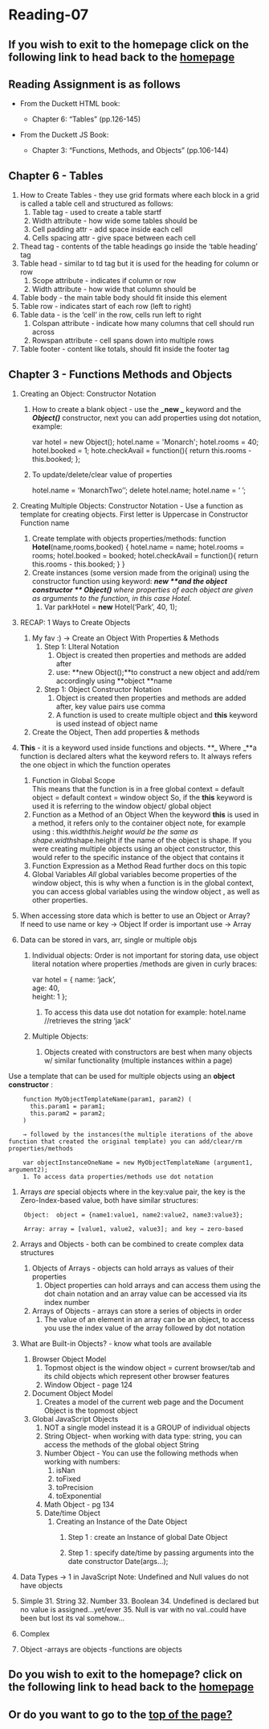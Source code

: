 # Reading-07

## If you wish to exit to the homepage click on the following link to head back to the [homepage](../README.md)

## Reading Assignment is as follows

- From the Duckett HTML book:

  - Chapter 6: “Tables” (pp.126-145)

- From the Duckett JS Book:

  - Chapter 3: “Functions, Methods, and Objects” (pp.106-144)

## Chapter 6 - Tables

1. How to Create Tables - they use grid formats where each block in a grid is called a table cell and structured as follows:
    1. Table tag - used to create a table startf
    1. Width attribute - how wide some tables should be
    1. Cell padding attr - add space inside each cell
    1. Cells spacing attr - give space between each cell
1. Thead tag - contents of the table headings go inside the ‘table heading’ tag
1. Table head - similar to td tag but it is used for the heading for column or row
    1. Scope attribute - indicates if column or row
    1. Width attribute - how wide that column should be
1. Table body - the main table body should fit inside this element
1. Table row - indicates start of each row (left to right) 
1. Table data - is the ‘cell’ in the row, cells run left to right
    1. Colspan attribute - indicate how many columns that cell should run across
    1. Rowspan attribute - cell spans down into multiple rows
1. Table footer - content like totals, should fit inside the footer tag

## Chapter 3 - Functions Methods and Objects

1. Creating an Object: Constructor Notation
    1. How to create a blank object - use the **_new _** keyword and the **_Object()_** constructor, next you can add properties using dot notation, example:

        var hotel = new Object();
        hotel.name = 'Monarch';
        hotel.rooms = 40;
        hotel.booked = 1;
        hote.checkAvail = function(){
        return this.rooms - this.booked;
        };

    1. To update/delete/clear value of properties

        hotel.name = ‘MonarchTwo’’;
        delete hotel.name;
        hotel.name = ‘ ’;

1. Creating Multiple Objects: Constructor Notation - Use a function as template for creating objects. First letter is Uppercase in Constructor Function name

    1. Create template with objects properties/methods:
        function **Hotel**(name,rooms,booked) {
        hotel.name = name;
        hotel.rooms = rooms;
        hotel.booked = booked;
        hotel.checkAvail = function(){
        return this.rooms - this.booked;
            }
        }
    1. Create instances (some version made from the original) using the constructor function using keyword: **_new _**and the object constructor **_ Object()_** _where properties of each object are given as arguments to the function, in this case Hotel._  
        1. Var parkHotel = **new** Hotel(‘Park’, 40, 1);
1. RECAP: 1 Ways to Create Objects
    1. My fav :) → Create an Object With Properties & Methods
        1. Step 1: LIteral Notation
            1. Object is created then properties and methods are added after
            1. use: **new Object();**to construct a new object and add/rem accordingly  using **object **name
        1. Step 1: Object Constructor Notation
            1. Object is created then properties and methods are added after, key value pairs use comma 
            1. A function is used to create multiple object and **this** keyword is used instead of object name
    1. Create the Object, Then add properties & methods
1. **This** - it is a keyword used inside functions and objects. **_ Where _**a function is declared alters what the keyword refers to. It always refers the one object in which the function operates
    1. Function in Global Scope  
This means that the function is in a free global context = default object = default context = window object 
So, if the **this** keyword is used it is referring to the window object/ global object
    1. Function as a Method of an Object 
When the keyword **this** is used in a method, it refers only to the container object note, for example using : this.width*this.height would be the same as shape.width*shape.height if the name of the object is shape. 
If you were creating multiple objects using an object constructor, this would refer to the specific instance of the object that contains it
    1. Function Expression as a Method 
Read further docs on this topic
    1. Global Variables 
_All_ global variables become properties of the window object, this is why when a function is in the global context, you can access global variables using the window object , as well as other properties.
1. When accessing store data which is better to use an Object or Array?  
If need to use name or key → Object 
If order is important use → Array
1. Data can be stored in vars, arr, single or multiple objs
    1. Individual objects: 
Order is not important for storing data, use object literal notation where properties /methods are given in curly braces:

        var hotel = {
          name: ‘jack’,  
          age: 40,  
          height: 1
          };

        1. To access this data use dot notation for example: 
hotel.name //retrieves the string ‘jack’

    1. Multiple Objects:
        1. Objects created with constructors are best when many objects w/ similar functionality (multiple instances within a page) 

Use a template that can be used for multiple objects using an **object constructor** : 
 
        function MyObjectTemplateName(param1, param2) ( 
	      this.param1 = param1;
	      this.param2 = param2;
        )

        → followed by the instances(the multiple iterations of the above function that created the original template) you can add/clear/rm properties/methods 
 
        var objectInstanceOneName = new MyObjectTemplateName (argument1, argument2);
        1. To access data properties/methods use dot notation

1. Arrays _are_ special objects where in the key:value pair, the key is the Zero-Index-based value, both have similar structures: 

        Object:  object = {name1:value1, name2:value2, name3:value3}; 

        Array: array = [value1, value2, value3]; and key → zero-based  

1. Arrays and Objects - both can be combined to create complex data structures
    1. Objects of Arrays - objects can hold arrays as values of their properties
        1. Object properties can hold arrays and can access them using the dot chain notation and an array value can be accessed via its index number
    1. Arrays of Objects - arrays can store a series of objects in order
        1. The value of an element in an array can be an object, to access you use the index value of the array followed by dot notation
1. What are Built-in Objects? - know what tools are available
      1. Browser Object Model
            1. Topmost object is the window object = current browser/tab and its child objects which represent other browser features
            1. Window Object - page 124 
      1. Document Object Model
            1. Creates a model of the current web page and the Document Object is the topmost object
      1. Global JavaScript Objects
            1. NOT a single model instead it is a GROUP of individual objects
            1. String Object- when working with data type: string, you can access the methods of the global object String
            1. Number Object - You can use the following methods when working with numbers:
                  1. isNan
                  1. toFixed
                  1. toPrecision
                  1. toExponential
            1. Math Object - pg 134
            1. Date/time Object
                1. Creating an Instance of the Date Object
                    1. Step 1 : create an Instance of global Date Object

                    1. Step 1 : specify date/time by passing arguments into the date constructor Date(args...);
1. Data Types → 1 in JavaScript
Note: Undefined and Null values do not have objects
  1. Simple
        31. String
        32. Number
        33. Boolean
        34. Undefined is declared but no value is assigned...yet/ever
        35. Null is var with no val..could have been but lost its val somehow...
  1. Complex
  1. Object
        -arrays are objects 
        -functions are objects

## Do you wish to exit to the homepage? click on the following link to head back to the [homepage](../README.md)

## Or do you want to go to the [top of the page?](#Reading-07)
